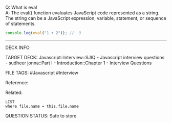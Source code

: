 Q: What is eval  
A: The eval() function evaluates JavaScript code represented as a string. The string can be a JavaScript expression, variable, statement, or sequence of statements.
```javascript
console.log(eval("1 + 2")); //  3
```
<!--ID: 1693596716264-->

---

DECK INFO

TARGET DECK: Javascript::Interview::SJIQ - Javascript interview questions - sudheer jonna::Part I - Introduction::Chapter 1 - Interview Questions

FILE TAGS: #Javascript #Interview

Reference:

Related:

```dataview
LIST
where file.name = this.file.name
```

QUESTION STATUS: Safe to store
